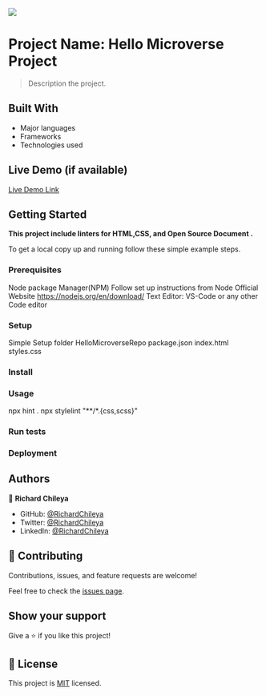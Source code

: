 ![](https://img.shields.io/badge/Microverse-blueviolet)

# Project Name: Hello Microverse Project

> Description the project.


## Built With

- Major languages
- Frameworks
- Technologies used

## Live Demo (if available)

[Live Demo Link](https://livedemo.com)


## Getting Started

**This project include linters for HTML,CSS, and Open Source Document
.**



To get a local copy up and running follow these simple example steps.

### Prerequisites
Node package Manager(NPM)
Follow set up instructions from Node Official Website https://nodejs.org/en/download/
Text Editor: VS-Code or any other Code editor 

### Setup
Simple Setup  folder
  HelloMicroverseRepo
  package.json
  index.html
  styles.css
  

### Install

### Usage
npx hint .
npx stylelint "**/*.{css,scss}"

### Run tests

### Deployment



## Authors

👤 **Richard Chileya**

- GitHub: [@RichardChileya](https://github.com/RichardChileya)
- Twitter: [@RichardChileya](https://twitter.com/richardchileya)
- LinkedIn: [@RichardChileya](https://linkedin.com/in/richardchileya)


## 🤝 Contributing

Contributions, issues, and feature requests are welcome!

Feel free to check the [issues page](../../issues/).

## Show your support

Give a ⭐️ if you like this project!

## 📝 License

This project is [MIT](./MIT.md) licensed.
